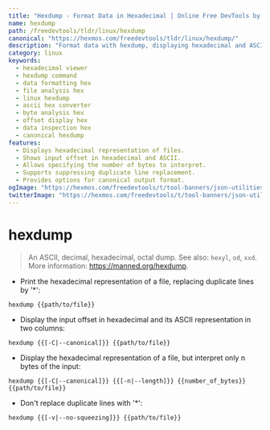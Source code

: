 ```yaml
---
title: "Hexdump - Format Data in Hexadecimal | Online Free DevTools by Hexmos"
name: hexdump
path: /freedevtools/tldr/linux/hexdump
canonical: "https://hexmos.com/freedevtools/tldr/linux/hexdump/"
description: "Format data with hexdump, displaying hexadecimal and ASCII representations of files.  View and analyze file contents in detail with various options. Free online tool, no registration required."
category: linux
keywords:
  - hexadecimal viewer
  - hexdump command
  - data formatting hex
  - file analysis hex
  - linux hexdump
  - ascii hex converter
  - byte analysis hex
  - offset display hex
  - data inspection hex
  - canonical hexdump
features:
  - Displays hexadecimal representation of files.
  - Shows input offset in hexadecimal and ASCII.
  - Allows specifying the number of bytes to interpret.
  - Supports suppressing duplicate line replacement.
  - Provides options for canonical output format.
ogImage: "https://hexmos.com/freedevtools/t/tool-banners/json-utilities-banner.png"
twitterImage: "https://hexmos.com/freedevtools/t/tool-banners/json-utilities-banner.png"
---
```


# hexdump

> An ASCII, decimal, hexadecimal, octal dump.
> See also: `hexyl`, `od`, `xxd`.
> More information: <https://manned.org/hexdump>.

- Print the hexadecimal representation of a file, replacing duplicate lines by '\*':

`hexdump {{path/to/file}}`

- Display the input offset in hexadecimal and its ASCII representation in two columns:

`hexdump {{[-C|--canonical]}} {{path/to/file}}`

- Display the hexadecimal representation of a file, but interpret only n bytes of the input:

`hexdump {{[-C|--canonical]}} {{[-n|--length]}} {{number_of_bytes}} {{path/to/file}}`

- Don't replace duplicate lines with '\*':

`hexdump {{[-v|--no-squeezing]}} {{path/to/file}}`
